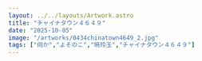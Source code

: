 ```yaml
---
layout: ../../layouts/Artwork.astro
title: "チャイナタウン４６４９"
date: "2025-10-05"
image: "/artworks/0434chinatown4649_2.jpg"
tags: ["伺か","よそのこ","暁玲玉","チャイナタウン４６４９"]
---
```



